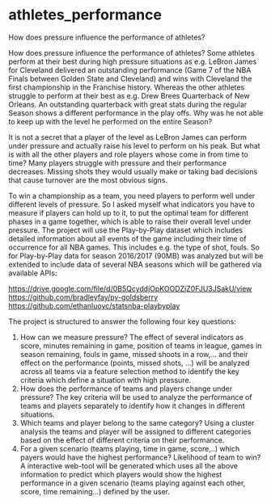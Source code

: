 # athletes_performance
How does pressure influence the performance of athletes?

How does pressure influence the performance of athletes?
Some athletes perform at their best during high pressure situations as e.g. LeBron James for Cleveland delivered an outstanding performance (Game 7 of the NBA Finals between Golden State and Cleveland) and wins with Cleveland the first championship in the Franchise history. Whereas the other athletes struggle to perform at their best as e.g. Drew Brees Quarterback of New Orleans. An outstanding quarterback with great stats during the regular Season shows a different performance in the play offs.  Why was he not able to keep up with the level he performed on the entire Season?

It is not a secret that a player of the level as LeBron James can perform under pressure and actually raise his level to perform on his peak. But what is with all the other players and role players whose come in from time to time? Many players struggle with pressure and their performance decreases. Missing shots they would usually make or taking bad decisions that cause turnover are the most obvious signs. 

To win a championship as a team, you need players to perform well under different levels of pressure. So I asked myself what indicators you have to measure if players can hold up to it, to put the optimal team for different phases in a game together, which is able to raise their overall level under pressure.
The project will use the Play-by-Play dataset which includes detailed information about all events of the game including their time of occurrence for all NBA games. This includes e.g. the type of shot, fouls. So for Play-by-Play data for season 2016/2017 (90MB) was analyzed but will be extended to include data of several NBA seasons which will be gathered via available APIs:

https://drive.google.com/file/d/0B5QcyddjOpKOODZjZ0FJU3JSakU/view
https://github.com/bradleyfay/py-goldsberry
https://github.com/ethanluoyc/statsnba-playbyplay

The project is structured to answer the following four key questions:
1)	How can we measure pressure?
The effect of several indicators as score, minutes remaining in game, position of teams in league, games in season remaining, fouls in game, missed shoots in a row,… and their effect on the performance (points, missed shots, …) will be analyzed across all teams via a feature selection method to identify the key criteria which define a situation with high pressure.
2)	How does the performance of teams and players change under pressure?
The key criteria will be used to analyze the performance of teams and players separately to identify how it changes in different situations.
3)	Which teams and player belong to the same category?
Using a cluster analysis the teams and player will be assigned to different categories based on the effect of different criteria on their performance. 
4)	For a given scenario (teams playing, time in game, score,..) which payers would have the highest performance? Likelihood of team to win?
A interactive web-tool will be generated which uses all the above information to predict which players would show the highest performance in a given scenario (teams playing against each other, score, time remaining…) defined by the user.
